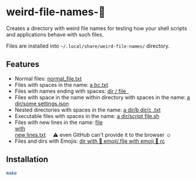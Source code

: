 # weird-file-names-💩

Creates a directory with weird file names for testing how your shell scripts and applications
behave with such files.

Files are installed into `~/.local/share/weird-file-names/` directory.

## Features

- Normal files: [normal_file.txt]
- Files with spaces in the name: [a  bc.txt]
- Files with names ending with spaces: [dir  /  file&nbsp;&nbsp;]
- Files with space in the name within directory with spaces in the name: [a  dir/some settings.json]
- Nested directories with spaces in the name: [a  dir/b  dir/c   .txt]
- Executable files with spaces in the name: [a  dir/script file.sh]
- Files with new lines in the name: [file<br>with<br>new lines.txt] &nbsp; &nbsp; :warning: even GitHub can't provide it to the browser :relaxed: 
- Files and dirs with Emojis: [dir with 💩 emoji/.file with emoji 💩 rc]

## Installation

```bash
make
```

[normal_file.txt]: src/normal_file.txt
[a  bc.txt]: src/a%20%20bc.txt
[dir  /  file&nbsp;&nbsp;]: src/dir%20%20/%20%20file%20%20
[a  dir/some settings.json]: src/a%20%20dir/some%20settings.json
[a  dir/script file.sh]: src/a%20%20dir/script%20file.sh
[a  dir/b  dir/c   .txt]: src/a%20%20dir/b%20%20dir/c%20%20%20.txt
[dir with 💩 emoji/.file with emoji 💩 rc]: src/dir%20with%20💩%20emoji/.file%20with%20emoji%20💩%20rc
[file<br>with<br>new lines.txt]: src/file%0Awith%0Anew%20lines.txt
